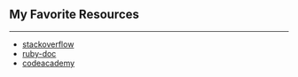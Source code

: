 ## My Favorite Resources  
---
* [stackoverflow](https://stackoverflow.com/)
* [ruby-doc](https://ruby-doc.org/)
* [codeacademy](https://www.codecademy.com/)

